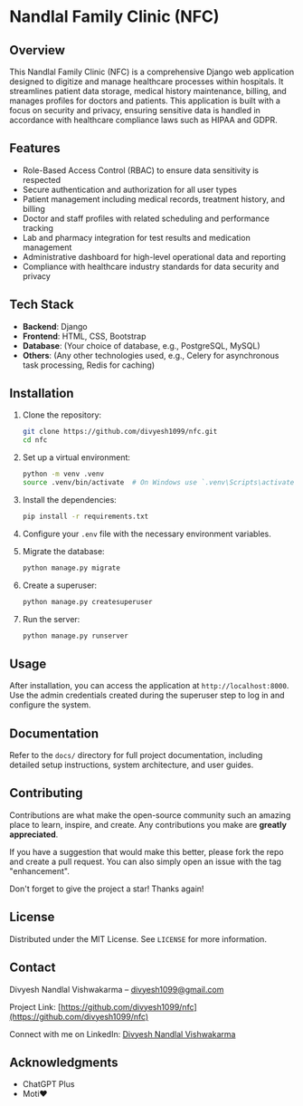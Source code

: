 # Nandlal Family Clinic (NFC)

## Overview

This Nandlal Family Clinic (NFC) is a comprehensive Django web application designed to digitize and manage healthcare processes within hospitals. It streamlines patient data storage, medical history maintenance, billing, and manages profiles for doctors and patients. This application is built with a focus on security and privacy, ensuring sensitive data is handled in accordance with healthcare compliance laws such as HIPAA and GDPR.

## Features

- Role-Based Access Control (RBAC) to ensure data sensitivity is respected
- Secure authentication and authorization for all user types
- Patient management including medical records, treatment history, and billing
- Doctor and staff profiles with related scheduling and performance tracking
- Lab and pharmacy integration for test results and medication management
- Administrative dashboard for high-level operational data and reporting
- Compliance with healthcare industry standards for data security and privacy

## Tech Stack

- **Backend**: Django
- **Frontend**: HTML, CSS, Bootstrap
- **Database**: (Your choice of database, e.g., PostgreSQL, MySQL)
- **Others**: (Any other technologies used, e.g., Celery for asynchronous task processing, Redis for caching)

## Installation

1. Clone the repository:
    ```bash
    git clone https://github.com/divyesh1099/nfc.git
    cd nfc
    ```

2. Set up a virtual environment:
    ```bash
    python -m venv .venv
    source .venv/bin/activate  # On Windows use `.venv\Scripts\activate`
    ```

3. Install the dependencies:
    ```bash
    pip install -r requirements.txt
    ```

4. Configure your `.env` file with the necessary environment variables.

5. Migrate the database:
    ```bash
    python manage.py migrate
    ```

6. Create a superuser:
    ```bash
    python manage.py createsuperuser
    ```

7. Run the server:
    ```bash
    python manage.py runserver
    ```

## Usage

After installation, you can access the application at `http://localhost:8000`. Use the admin credentials created during the superuser step to log in and configure the system.

## Documentation

Refer to the `docs/` directory for full project documentation, including detailed setup instructions, system architecture, and user guides.

## Contributing

Contributions are what make the open-source community such an amazing place to learn, inspire, and create. Any contributions you make are **greatly appreciated**.

If you have a suggestion that would make this better, please fork the repo and create a pull request. You can also simply open an issue with the tag "enhancement".

Don't forget to give the project a star! Thanks again!

## License

Distributed under the MIT License. See `LICENSE` for more information.

## Contact

Divyesh Nandlal Vishwakarma – [divyesh1099@gmail.com](mailto:divyesh1099@gmail.com)

Project Link: [https://github.com/divyesh1099/nfc](https://github.com/divyesh1099/nfc)

Connect with me on LinkedIn: [Divyesh Nandlal Vishwakarma](https://www.linkedin.com/in/divyesh-vishwakarma-621197175/)

## Acknowledgments

- ChatGPT Plus
- Moti❤️
